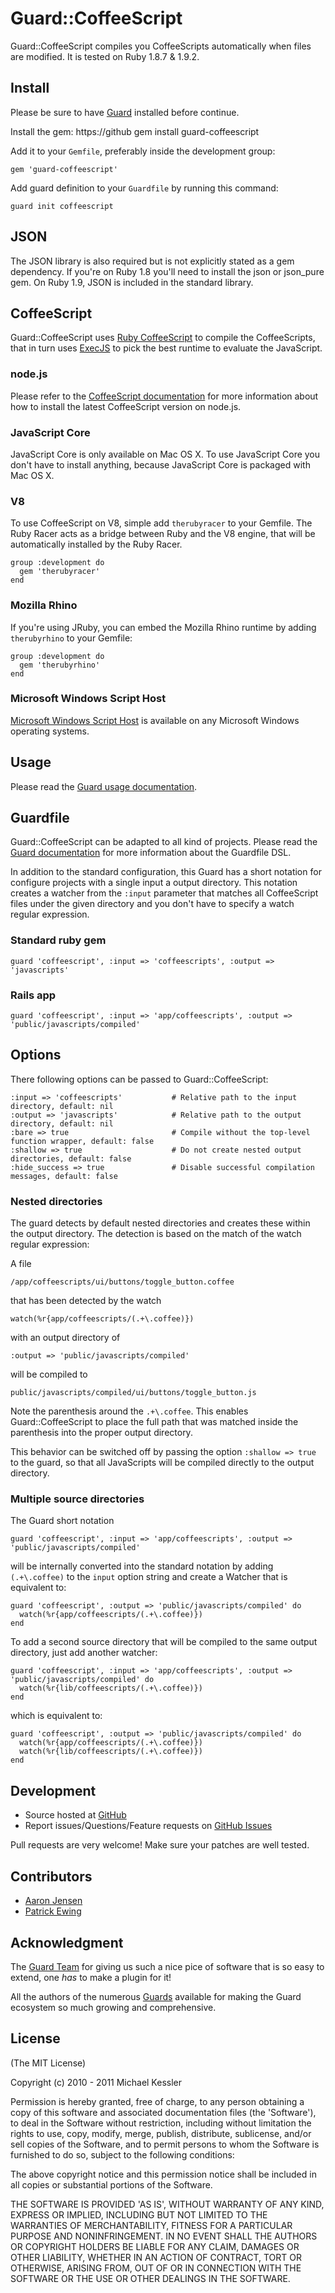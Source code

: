 # Guard::CoffeeScript

Guard::CoffeeScript compiles you CoffeeScripts automatically when files are modified. It is tested on Ruby 1.8.7 & 1.9.2.

## Install

Please be sure to have [Guard](https://github.com/guard/guard) installed before continue.

Install the gem:
https://github
    gem install guard-coffeescript

Add it to your `Gemfile`, preferably inside the development group:

    gem 'guard-coffeescript'

Add guard definition to your `Guardfile` by running this command:

    guard init coffeescript

## JSON

The JSON library is also required but is not explicitly stated as a gem dependency. If you're on Ruby 1.8 you'll need
to install the json or json_pure gem. On Ruby 1.9, JSON is included in the standard library.

## CoffeeScript

Guard::CoffeeScript uses [Ruby CoffeeScript](https://github.com/josh/ruby-coffee-script/) to compile the CoffeeScripts,
that in turn uses [ExecJS](https://github.com/sstephenson/execjs) to pick the best runtime to evaluate the JavaScript.

### node.js

Please refer to the [CoffeeScript documentation](http://jashkenas.github.com/coffee-script/) for more information about
how to install the latest CoffeeScript version on node.js.

### JavaScript Core

JavaScript Core is only available on Mac OS X. To use JavaScript Core you don't have to install anything, because
JavaScript Core is packaged with Mac OS X.

### V8

To use CoffeeScript on V8, simple add `therubyracer` to your Gemfile. The Ruby Racer acts as a bridge between Ruby
and the V8 engine, that will be automatically installed by the Ruby Racer.

    group :development do
      gem 'therubyracer'
    end

### Mozilla Rhino

If you're using JRuby, you can embed the Mozilla Rhino runtime by adding `therubyrhino` to your Gemfile:

    group :development do
      gem 'therubyrhino'
    end

### Microsoft Windows Script Host

[Microsoft Windows Script Host](http://msdn.microsoft.com/en-us/library/9bbdkx3k.aspx) is available on any Microsoft
Windows operating systems.

## Usage

Please read the [Guard usage documentation](https://github.com/guard/guard#readme).

## Guardfile

Guard::CoffeeScript can be adapted to all kind of projects. Please read the
[Guard documentation](https://github.com/guard/guard#readme) for more information about the Guardfile DSL.

In addition to the standard configuration, this Guard has a short notation for configure projects with a single input a output
directory. This notation creates a watcher from the `:input` parameter that matches all CoffeeScript files under the given directory
and you don't have to specify a watch regular expression.

### Standard ruby gem

    guard 'coffeescript', :input => 'coffeescripts', :output => 'javascripts'

### Rails app

    guard 'coffeescript', :input => 'app/coffeescripts', :output => 'public/javascripts/compiled'

## Options

There following options can be passed to Guard::CoffeeScript:

    :input => 'coffeescripts'           # Relative path to the input directory, default: nil
    :output => 'javascripts'            # Relative path to the output directory, default: nil
    :bare => true                       # Compile without the top-level function wrapper, default: false
    :shallow => true                    # Do not create nested output directories, default: false
    :hide_success => true               # Disable successful compilation messages, default: false

### Nested directories

The guard detects by default nested directories and creates these within the output directory. The detection is based on the match
of the watch regular expression:

A file

    /app/coffeescripts/ui/buttons/toggle_button.coffee

that has been detected by the watch

    watch(%r{app/coffeescripts/(.+\.coffee)})

with an output directory of

    :output => 'public/javascripts/compiled'

will be compiled to

    public/javascripts/compiled/ui/buttons/toggle_button.js

Note the parenthesis around the `.+\.coffee`. This enables Guard::CoffeeScript to place the full path that was matched inside the
parenthesis into the proper output directory.

This behavior can be switched off by passing the option `:shallow => true` to the guard, so that all JavaScripts will be compiled
directly to the output directory.

### Multiple source directories

The Guard short notation

    guard 'coffeescript', :input => 'app/coffeescripts', :output => 'public/javascripts/compiled'

will be internally converted into the standard notation by adding `(.+\.coffee)` to the `input` option string and create a Watcher
that is equivalent to:

    guard 'coffeescript', :output => 'public/javascripts/compiled' do
      watch(%r{app/coffeescripts/(.+\.coffee)})
    end

To add a second source directory that will be compiled to the same output directory, just add another watcher:

    guard 'coffeescript', :input => 'app/coffeescripts', :output => 'public/javascripts/compiled' do
      watch(%r{lib/coffeescripts/(.+\.coffee)})
    end

which is equivalent to:

    guard 'coffeescript', :output => 'public/javascripts/compiled' do
      watch(%r{app/coffeescripts/(.+\.coffee)})
      watch(%r{lib/coffeescripts/(.+\.coffee)})
    end

## Development

- Source hosted at [GitHub](https://github.com/netzpirat/guard-coffeescript)
- Report issues/Questions/Feature requests on [GitHub Issues](https://github.com/netzpirat/guard-coffeescript/issues)

Pull requests are very welcome! Make sure your patches are well tested.

## Contributors

* [Aaron Jensen](https://github.com/aaronjensen)
* [Patrick Ewing](https://github.com/hoverbird)

## Acknowledgment

The [Guard Team](https://github.com/guard/guard/contributors) for giving us such a nice pice of software
that is so easy to extend, one *has* to make a plugin for it!

All the authors of the numerous [Guards](https://github.com/guard) available for making the Guard ecosystem
so much growing and comprehensive.

## License

(The MIT License)

Copyright (c) 2010 - 2011 Michael Kessler

Permission is hereby granted, free of charge, to any person obtaining
a copy of this software and associated documentation files (the
'Software'), to deal in the Software without restriction, including
without limitation the rights to use, copy, modify, merge, publish,
distribute, sublicense, and/or sell copies of the Software, and to
permit persons to whom the Software is furnished to do so, subject to
the following conditions:

The above copyright notice and this permission notice shall be
included in all copies or substantial portions of the Software.

THE SOFTWARE IS PROVIDED 'AS IS', WITHOUT WARRANTY OF ANY KIND,
EXPRESS OR IMPLIED, INCLUDING BUT NOT LIMITED TO THE WARRANTIES OF
MERCHANTABILITY, FITNESS FOR A PARTICULAR PURPOSE AND NONINFRINGEMENT.
IN NO EVENT SHALL THE AUTHORS OR COPYRIGHT HOLDERS BE LIABLE FOR ANY
CLAIM, DAMAGES OR OTHER LIABILITY, WHETHER IN AN ACTION OF CONTRACT,
TORT OR OTHERWISE, ARISING FROM, OUT OF OR IN CONNECTION WITH THE
SOFTWARE OR THE USE OR OTHER DEALINGS IN THE SOFTWARE.

